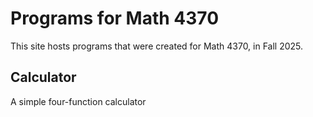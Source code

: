 # Programs for Math 4370

This site hosts programs that were created for Math 4370, in Fall 2025. 

## Calculator
A simple four-function calculator
